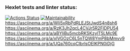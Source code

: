 ### Hexlet tests and linter status:
[![Actions Status](https://github.com/SaulBadmannn/frontend-project-44/workflows/hexlet-check/badge.svg)](https://github.com/SaulBadmannn/frontend-project-44/actions)
[![Maintainability](https://api.codeclimate.com/v1/badges/8b4000b3ea68968a1317/maintainability)](https://codeclimate.com/github/SaulBadmannn/frontend-project-44/maintainability)
https://asciinema.org/a/WIi5xRbPdRLEJStJwdS4n8sh6
https://asciinema.org/a/RzK3Jh2qcL4CVJr5R2FIDPU54
https://asciinema.org/a/aBYliBu5mcbRKSKzylT5LMc9E
https://asciinema.org/a/xlVGOzC6L5nTQW8YmP8bMmvv9
https://asciinema.org/a/UQa760cqCIbrlsOEIKPN0iDjG
  